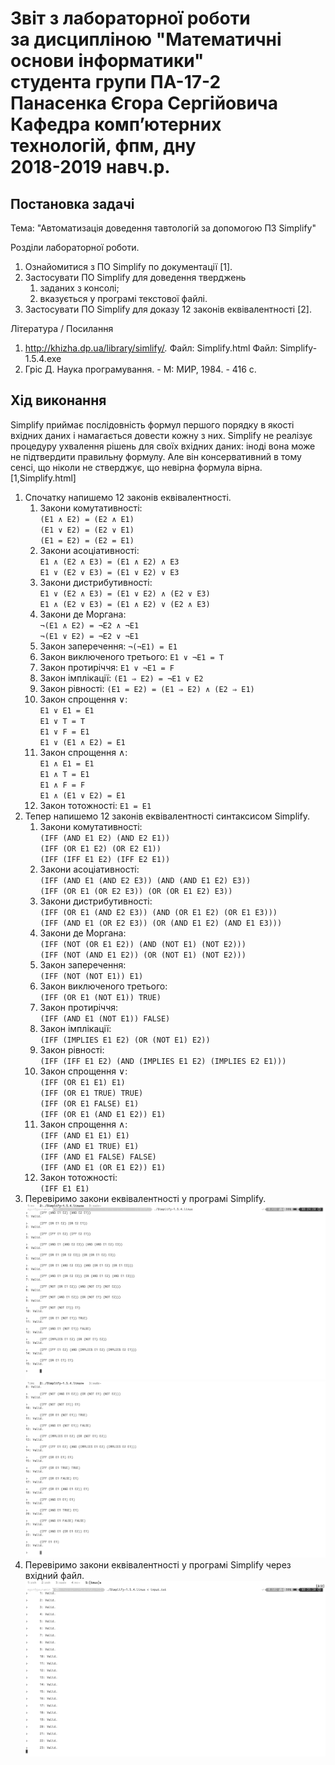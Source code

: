# Звіт з лабораторної роботи<br/>за дисципліною "Математичні основи інформатики"<br/>студента групи ПА-17-2<br/>Панасенка Єгора Сергійовича<br/>Кафедра комп’ютерних технологій, фпм, дну <br/>2018-2019 навч.р.

## Постановка задачі

Тема: "Автоматизація доведення тавтологій за допомогою ПЗ Simplify"

Розділи лабораторної роботи.

1. Ознайомитися з ПО Simplify по документації [1].
2. Застосувати ПО Simplify для доведення тверджень
    1. заданих з консолі;
    2. вказується у програмі текстової файлі.
3. Застосувати ПО Simplify для доказу
   12 законів еквівалентності [2].

Література / Посилання

1. http://khizha.dp.ua/library/simlify/*.*
   Файл: Simplify.html
   Файл: Simplify-1.5.4.exe
2. Гріс Д. Наука програмування. - М: МИР, 1984. - 416 c.

## Хід виконання

Simplify приймає послідовність формул першого порядку в якості вхідних даних і намагається довести кожну з них. Simplify не реалізує процедуру ухвалення рішень для своїх вхідних даних: іноді вона може не підтвердити правильну формулу. Але він консервативний в тому сенсі, що ніколи не стверджує, що невірна формула вірна. [1,Simplify.html]

1. Спочатку напишемо 12 законів еквівалентності.
    1. Закони комутативності:  
       `(E1 ∧ E2) = (E2 ∧ E1)`  
       `(E1 ∨ E2) = (E2 ∨ E1)`  
       `(E1 = E2) = (E2 = E1)`  
    2. Закони асоціативності:  
       `E1 ∧ (E2 ∧ E3) = (E1 ∧ E2) ∧ E3`  
       `E1 ∨ (E2 ∨ E3) = (E1 ∨ E2) ∨ E3`  
    3. Закони дистрибутивності:  
       `E1 ∨ (E2 ∧ E3) = (E1 ∨ E2) ∧ (E2 ∨ E3)`  
       `E1 ∧ (E2 ∨ E3) = (E1 ∧ E2) ∨ (E2 ∧ E3)`  
    4. Закони де Моргана:  
       `¬(E1 ∧ E2) = ¬E2 ∧ ¬E1`  
       `¬(E1 ∨ E2) = ¬E2 ∨ ¬E1`  
    5. Закон заперечення: `¬(¬E1) = E1`  
    6. Закон виключеного третього: `E1 ∨ ¬E1 = T`  
    7. Закон протиріччя: `E1 ∨ ¬E1 = F`  
    8. Закон імплікації: `(E1 ⇒ E2) = ¬E1 ∨ E2`  
    9. Закон рівності: `(E1 = E2) = (E1 ⇒ E2) ∧ (E2 ⇒ E1)`  
    10. Закон спрощення ∨:  
        `E1 ∨ E1 = E1`  
        `E1 ∨ T = T`  
        `E1 ∨ F = E1`  
        `E1 ∨ (E1 ∧ E2) = E1`  
    11. Закон спрощення ∧:  
        `E1 ∧ E1 = E1`  
        `E1 ∧ T = E1`  
        `E1 ∧ F = F`  
        `E1 ∧ (E1 ∨ E2) = E1`  
    12. Закон тотожності: `E1 = E1`  
2. Тепер напишемо 12 законів еквівалентності синтаксисом Simplify.
    1. Закони комутативності:  
       `(IFF (AND E1 E2) (AND E2 E1))`  
       `(IFF (OR E1 E2) (OR E2 E1))`  
       `(IFF (IFF E1 E2) (IFF E2 E1))`  
    2. Закони асоціативності:  
       `(IFF (AND E1 (AND E2 E3)) (AND (AND E1 E2) E3))`  
       `(IFF (OR E1 (OR E2 E3)) (OR (OR E1 E2) E3))`  
    3. Закони дистрибутивності:  
       `(IFF (OR E1 (AND E2 E3)) (AND (OR E1 E2) (OR E1 E3)))`  
       `(IFF (AND E1 (OR E2 E3)) (OR (AND E1 E2) (AND E1 E3)))`  
    4. Закони де Моргана:  
       `(IFF (NOT (OR E1 E2)) (AND (NOT E1) (NOT E2)))`  
       `(IFF (NOT (AND E1 E2)) (OR (NOT E1) (NOT E2)))`  
    5. Закон заперечення:  
       `(IFF (NOT (NOT E1)) E1)`  
    6. Закон виключеного третього:  
       `(IFF (OR E1 (NOT E1)) TRUE)`  
    7. Закон протиріччя:  
       `(IFF (AND E1 (NOT E1)) FALSE)`  
    8. Закон імплікації:  
       `(IFF (IMPLIES E1 E2) (OR (NOT E1) E2))`  
    9. Закон рівності:  
       `(IFF (IFF E1 E2) (AND (IMPLIES E1 E2) (IMPLIES E2 E1)))`  
    10. Закон спрощення ∨:  
        `(IFF (OR E1 E1) E1)`  
        `(IFF (OR E1 TRUE) TRUE)`  
        `(IFF (OR E1 FALSE) E1)`  
        `(IFF (OR E1 (AND E1 E2)) E1)`  
    11. Закон спрощення ∧:  
        `(IFF (AND E1 E1) E1)`  
        `(IFF (AND E1 TRUE) E1)`  
        `(IFF (AND E1 FALSE) FALSE)`  
        `(IFF (AND E1 (OR E1 E2)) E1)`  
    12. Закон тотожності:  
        `(IFF E1 E1)`  
3. Перевіримо закони еквівалентності у програмі Simplify.
   ![](Screenshot1.png)
   ![](Screenshot2.png)
4. Перевіримо закони еквівалентності у програмі Simplify через вхідний файл.
   ![](Screenshot3.png)

